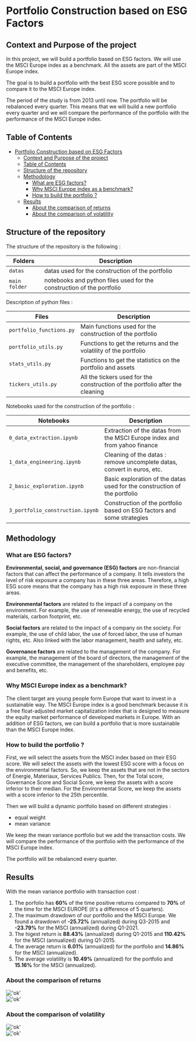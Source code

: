 # Portfolio Construction based on ESG Factors

## Context and Purpose of the project

In this project, we will build a portfolio based on ESG factors. We will use the MSCI Europe index as a benchmark. All the assets are part of the MSCI Europe index.

The goal is to build a portfolio with the best ESG score possible and to compare it to the MSCI Europe index.

The period of the study is from 2013 until now. The portfolio will be rebalanced every quarter. This means that we will build a new portfolio every quarter and we will compare the performance of the portfolio with the performance of the MSCI Europe index.

## Table of Contents

- [Portfolio Construction based on ESG Factors](#portfolio-construction-based-on-esg-factors)
  - [Context and Purpose of the project](#context-and-purpose-of-the-project)
  - [Table of Contents](#table-of-contents)
  - [Structure of the repository](#structure-of-the-repository)
  - [Methodology](#methodology)
    - [What are ESG factors?](#what-are-esg-factors)
    - [Why MSCI Europe index as a benchmark?](#why-msci-europe-index-as-a-benchmark)
    - [How to build the portfolio ?](#how-to-build-the-portfolio-)
  - [Results](#results)
    - [About the comparison of returns](#about-the-comparison-of-returns)
    - [About the comparison of volatility](#about-the-comparison-of-volatility)

## Structure of the repository

The structure of the repository is the following :

| Folders | Description |
| --- | --- |
| `datas` | datas used for the construction of the portfolio |
| `main folder` | notebooks and python files used for the construction of the portfolio |

Description of python files :

| Files | Description |
| --- | --- |
| `portfolio_functions.py` | Main functions used for the construction of the portfolio |
| `portfolio_utils.py` | Functions to get the returns and the volatility of the portfolio |
| `stats_utils.py` | Functions to get the statistics on the portfolio and assets |
| `tickers_utils.py` | All the tickers used for the construction of the portfolio after the cleaning |

Notebooks used for the construction of the portfolio :

| Notebooks | Description |
| --- | --- |
| `0_data_extraction.ipynb` | Extraction of the datas from the MSCI Europe index and from yahoo finance |
| `1_data_engineering.ipynb` | Cleaning of the datas : remove uncomplete datas, convert in euros, etc. |
| `2_basic_exploration.ipynb` | Basic exploration of the datas used for the construction of the portfolio |
| `3_portfolio_construction.ipynb` | Construction of the portfolio based on ESG factors and some strategies |

## Methodology

### What are ESG factors?

**Environmental, social, and governance (ESG) factors** are non-financial factors that can affect the performance of a company. It tells investors the level of risk exposure a company has in these three areas. Therefore, a high ESG score means that the company has a high risk exposure in these three areas.

**Environmental factors** are related to the impact of a company on the environment. For example, the use of renewable energy, the use of recycled materials, carbon footprint, etc.

**Social factors** are related to the impact of a company on the society. For example, the use of child labor, the use of forced labor, the use of human rights, etc. Also linked with the labor management, health and safety, etc.

**Governance factors** are related to the management of the company. For example, the management of the board of directors, the management of the executive committee, the management of the shareholders, employee pay and benefits, etc.

### Why MSCI Europe index as a benchmark?

The client target are young people form Europe that want to invest in a sustainable way. The MSCI Europe index is a good benchmark because it is a free float-adjusted market capitalization index that is designed to measure the equity market performance of developed markets in Europe. With an addition of ESG factors, we can build a portfolio that is more sustainable than the MSCI Europe index.

### How to build the portfolio ?

First, we will select the assets from the MSCI index based on their ESG score. We will select the assets with the lowest ESG score with a focus on the environmental factors.
So, we keep the assets that are not in the sectors of Energie, Materiaux, Services Publics. Then, for the Total score, Governance Score and Social Score, we keep the assets with a score inferior to their median. For the Environmental Score, we keep the assets with a score inferior to the 25th percentile.

Then we will build a dynamic portfolio based on different strategies :

- equal weight
- mean variance

We keep the mean variance portfolio but we add the transaction costs. We will compare the performance of the portfolio with the performance of the MSCI Europe index.

The portfolio will be rebalanced every quarter.

## Results

With the mean variance portfolio with transaction cost :

1. The porfolio has **60%** of the time positive returns compared to **70%** of the time for the MSCI EUROPE (it's a difference of 5 quarters).
2. The maximum drawdown of our portfolio and the MSCI Europe. We found a drawdown of **-25.72%** (annualized) during Q3-2015 and **-23.79%** for the MSCI (annualized) during Q1-2021.
3. The higest return is **88.43%** (annualized) during Q1-2015 and **110.42%** for the MSCI (annualized) during Q1-2015.
4. The average return is **6.01%** (annualized) for the portfolio and **14.86%** for the MSCI (annualized).
5. The average volatility is **10.49%** (annualized) for the portfolio and **15.16%** for the MSCI (annualized).

### About the comparison of returns

!['ok'](_attachments/comp%20ret.png)  
!['ok'](_attachments/diff%20returns.png)  

### About the comparison of volatility

!['ok'](_attachments/comp%20vol.png)  
!['ok'](_attachments/diff%20vol.png)